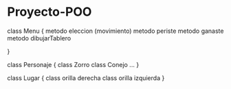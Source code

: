 # Proyecto-POO

class Menu
{
    metodo eleccion (movimiento)
    metodo periste
    metodo ganaste
    metodo dibujarTablero
    
}


class Personaje
{
  class Zorro
  class Conejo
  ...
}

class Lugar
{
    class orilla derecha
    class orilla izquierda
}
